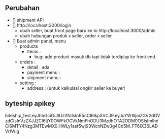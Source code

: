 ## Perubahan
- [] shipment API
- [] http://localhost:3000/login 
    - ubah seller, buat front page baru  ke to http://localhost:3000/admin
    - ubah hubungan produk x seller,  order x seller 
- [] Buat admin panel, menu
  - products
    - Items : 
      - bug: add product masuk db tapi tidak terdiplay ke front end.
  - orders : 
    - detail : ada 
    - payment menu :  
    - shipment menu : 
  - setting : 
    - address : (untuk kalkulasi ongkir seller ke buyer)

## byteship apikey
biteship_test.eyJhbGciOiJIUzI1NiIsInR5cCI6IkpXVCJ9.eyJuYW1lIjoiZGV2dGVzdCIsInVzZXJJZCI6IjY0OWFkOGVkNmFhODU3MzdhOTA2ODM0OSIsImlhdCI6MTY4Nzg3MTEwMX0.HWLy1asf5wj93WcnNZw3g4Cd5M_FT6IX36LADVrtWlg